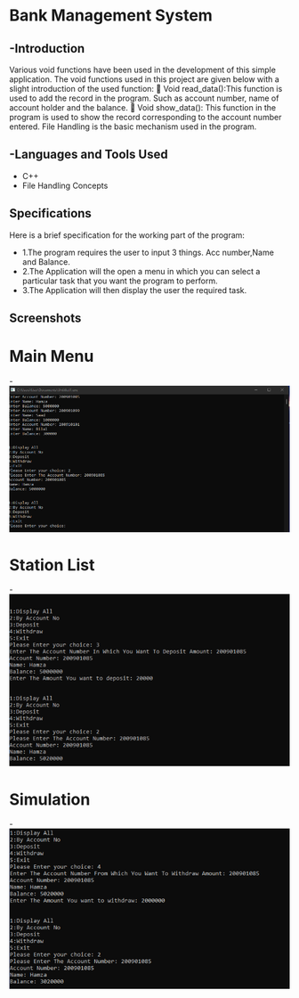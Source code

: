 # Bank Management System


## -Introduction
Various void functions have been used in the development of this simple application. The void functions used in this
project are given below with a slight introduction of the used function:  Void read_data():This function is used to add the record in the
program. Such as account number, name of account holder and
the balance.  Void show_data(): This function in the program is used to show
the record corresponding to the account number entered. File Handling is the basic mechanism used in the program.

## -Languages and Tools Used
- C++
- File Handling Concepts
## Specifications
Here is a brief specification for the working part of the program:
- 1.The program requires the user to input 3 things. Acc number,Name and Balance.
- 2.The Application will the open a menu in which you can select a particular task that you want the program to perform.
- 3.The Application will then display the user the required task.

## Screenshots
# Main Menu
-![Main Menu](https://github.com/hhumayune/Bank-Management-System/blob/main/Display%20by%20Acc%23.png)
# Station List
-![Deposit](https://github.com/hhumayune/Bank-Management-System/blob/main/Deposit.png)
# Simulation
-![Withdraw](https://github.com/hhumayune/Bank-Management-System/blob/main/Withdraw.png)
